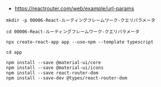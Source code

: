 - https://reactrouter.com/web/example/url-params

```
mkdir -p 00006-React-ルーティングフレームワーク-クエリパラメータ

cd 00006-React-ルーティングフレームワーク-クエリパラメータ

npx create-react-app app --use-npm --template typescript

cd app

npm install --save @material-ui/core
npm install --save @material-ui/icons
npm install --save react-router-dom
npm install --save-dev @types/react-router-dom
```
